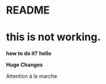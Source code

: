# README #

# this is not working.

__how to do it?__
__hello__


**Huge Changes**



Attention à la marche
